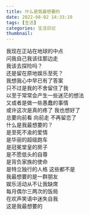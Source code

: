 ```yaml
---
title: 什么是我最想要的
date: 2022-08-02 14:33:19
tags: [生活]
categories: 生活日记
thumbnail:
---
```

<!-- more -->
我现在正站在地球的中点  
问我自己我该往那边走  
我该去探险吗？  
还是留在原地娱乐至死？  
我想我心中早已有了答案  
只不过是我的不舍留住了我  
以至于常常会产生一些迷茫的想法  
又或者是做一些愚蠢的事情  
或许这次是真的疼了 我也想好了  
总要向前看 向前走 不再留恋了  
什么是我最想要的？  
是至死不渝的爱情  
是华丽的超级跑车  
是冠冕堂皇的房子  
是不愿低头的自尊  
是背负家族的使命  
是特立独行的人格
这些都不是  
我最想要的是一群朋友  
娱乐活动从不让我缺席  
每月偶尔三两次的饭局  
在欢声笑语中迷失自我  
这是我最想要的  